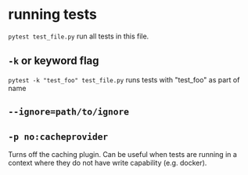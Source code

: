 # running tests

`pytest test_file.py`  run all tests in this file.  

## `-k` or keyword flag
`pytest -k "test_foo" test_file.py`  runs tests with "test_foo" as part of name

## `--ignore=path/to/ignore`

## `-p no:cacheprovider`

Turns off the caching plugin. Can be useful when tests are running in a context where they do not have write capability (e.g. docker).
